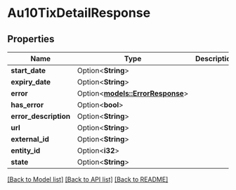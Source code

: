 # Au10TixDetailResponse

## Properties

Name | Type | Description | Notes
------------ | ------------- | ------------- | -------------
**start_date** | Option<**String**> |  | [optional]
**expiry_date** | Option<**String**> |  | [optional]
**error** | Option<[**models::ErrorResponse**](ErrorResponse.md)> |  | [optional]
**has_error** | Option<**bool**> |  | [optional]
**error_description** | Option<**String**> |  | [optional]
**url** | Option<**String**> |  | [optional]
**external_id** | Option<**String**> |  | [optional]
**entity_id** | Option<**i32**> |  | [optional]
**state** | Option<**String**> |  | [optional]

[[Back to Model list]](../README.md#documentation-for-models) [[Back to API list]](../README.md#documentation-for-api-endpoints) [[Back to README]](../README.md)


